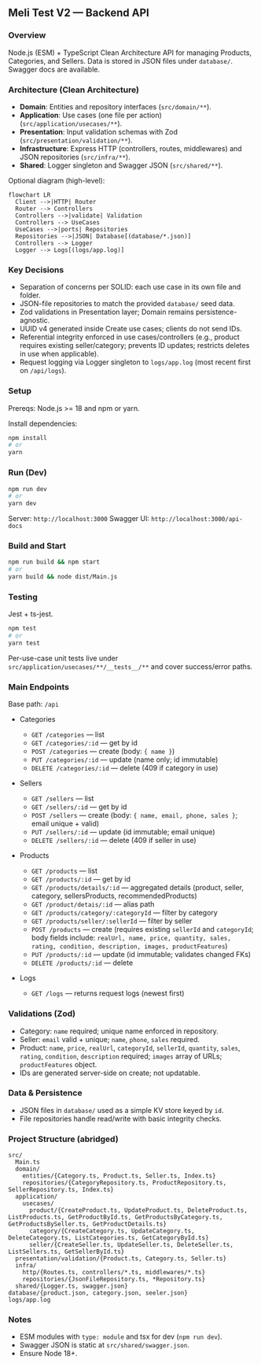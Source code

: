 ## Meli Test V2 — Backend API

### Overview
Node.js (ESM) + TypeScript Clean Architecture API for managing Products, Categories, and Sellers. Data is stored in JSON files under `database/`. Swagger docs are available.

### Architecture (Clean Architecture)
- **Domain**: Entities and repository interfaces (`src/domain/**`).
- **Application**: Use cases (one file per action) (`src/application/usecases/**`).
- **Presentation**: Input validation schemas with Zod (`src/presentation/validation/**`).
- **Infrastructure**: Express HTTP (controllers, routes, middlewares) and JSON repositories (`src/infra/**`).
- **Shared**: Logger singleton and Swagger JSON (`src/shared/**`).

Optional diagram (high-level):
```mermaid
flowchart LR
  Client -->|HTTP| Router
  Router --> Controllers
  Controllers -->|validate| Validation
  Controllers --> UseCases
  UseCases -->|ports| Repositories
  Repositories -->|JSON| Database[(database/*.json)]
  Controllers --> Logger
  Logger --> Logs[(logs/app.log)]
```

### Key Decisions
- Separation of concerns per SOLID: each use case in its own file and folder.
- JSON-file repositories to match the provided `database/` seed data.
- Zod validations in Presentation layer; Domain remains persistence-agnostic.
- UUID v4 generated inside Create use cases; clients do not send IDs.
- Referential integrity enforced in use cases/controllers (e.g., product requires existing seller/category; prevents ID updates; restricts deletes in use when applicable).
- Request logging via Logger singleton to `logs/app.log` (most recent first on `/api/logs`).

### Setup
Prereqs: Node.js >= 18 and npm or yarn.

Install dependencies:
```bash
npm install
# or
yarn
```

### Run (Dev)
```bash
npm run dev
# or
yarn dev
```
Server: `http://localhost:3000`
Swagger UI: `http://localhost:3000/api-docs`

### Build and Start
```bash
npm run build && npm start
# or
yarn build && node dist/Main.js
```

### Testing
Jest + ts-jest.
```bash
npm test
# or
yarn test
```
Per-use-case unit tests live under `src/application/usecases/**/__tests__/**` and cover success/error paths.

### Main Endpoints
Base path: `/api`

- Categories
  - `GET /categories` — list
  - `GET /categories/:id` — get by id
  - `POST /categories` — create (body: `{ name }`)
  - `PUT /categories/:id` — update (name only; id immutable)
  - `DELETE /categories/:id` — delete (409 if category in use)

- Sellers
  - `GET /sellers` — list
  - `GET /sellers/:id` — get by id
  - `POST /sellers` — create (body: `{ name, email, phone, sales }`; email unique + valid)
  - `PUT /sellers/:id` — update (id immutable; email unique)
  - `DELETE /sellers/:id` — delete (409 if seller in use)

- Products
  - `GET /products` — list
  - `GET /products/:id` — get by id
  - `GET /products/details/:id` — aggregated details (product, seller, category, sellersProducts, recommendedProducts)
  - `GET /product/detais/:id` — alias path
  - `GET /products/category/:categoryId` — filter by category
  - `GET /products/seller/:sellerId` — filter by seller
  - `POST /products` — create (requires existing `sellerId` and `categoryId`; body fields include: `realUrl, name, price, quantity, sales, rating, condition, description, images, productFeatures`)
  - `PUT /products/:id` — update (id immutable; validates changed FKs)
  - `DELETE /products/:id` — delete

- Logs
  - `GET /logs` — returns request logs (newest first)

### Validations (Zod)
- Category: `name` required; unique name enforced in repository.
- Seller: `email` valid + unique; `name`, `phone`, `sales` required.
- Product: `name`, `price`, `realUrl`, `categoryId`, `sellerId`, `quantity`, `sales`, `rating`, `condition`, `description` required; `images` array of URLs; `productFeatures` object.
- IDs are generated server-side on create; not updatable.

### Data & Persistence
- JSON files in `database/` used as a simple KV store keyed by `id`.
- File repositories handle read/write with basic integrity checks.

### Project Structure (abridged)
```
src/
  Main.ts
  domain/
    entities/{Category.ts, Product.ts, Seller.ts, Index.ts}
    repositories/{CategoryRepository.ts, ProductRepository.ts, SellerRepository.ts, Index.ts}
  application/
    usecases/
      product/{CreateProduct.ts, UpdateProduct.ts, DeleteProduct.ts, ListProducts.ts, GetProductById.ts, GetProductsByCategory.ts, GetProductsBySeller.ts, GetProductDetails.ts}
      category/{CreateCategory.ts, UpdateCategory.ts, DeleteCategory.ts, ListCategories.ts, GetCategoryById.ts}
      seller/{CreateSeller.ts, UpdateSeller.ts, DeleteSeller.ts, ListSellers.ts, GetSellerById.ts}
  presentation/validation/{Product.ts, Category.ts, Seller.ts}
  infra/
    http/{Routes.ts, controllers/*.ts, middlewares/*.ts}
    repositories/{JsonFileRepository.ts, *Repository.ts}
  shared/{Logger.ts, swagger.json}
database/{product.json, category.json, seeler.json}
logs/app.log
```

### Notes
- ESM modules with `type: module` and tsx for dev (`npm run dev`).
- Swagger JSON is static at `src/shared/swagger.json`.
- Ensure Node 18+.


